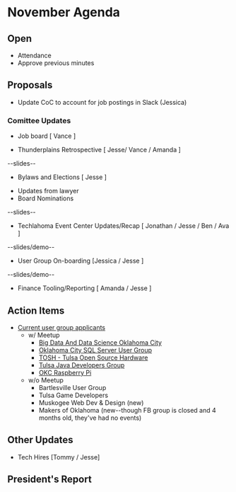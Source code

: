 # November Agenda

## Open
* Attendance
* Approve previous minutes

## Proposals
* Update CoC to account for job postings in Slack (Jessica)

### Comittee Updates

* Job board [ Vance ]

* Thunderplains Retrospective [ Jesse/ Vance / Amanda ]

--slides--
* Bylaws and Elections [ Jesse ]
 - Updates from lawyer
 - Board Nominations

--slides--
* Techlahoma Event Center Updates/Recap [ Jonathan / Jesse / Ben / Ava ]

--slides/demo--
* User Group On-boarding [Jessica / Jesse ]

--slides/demo--
* Finance Tooling/Reporting [ Amanda / Jesse ]

## Action Items
  * [Current user group applicants](https://github.com/techlahoma/user-groups/issues?q=is%3Aissue+is%3Aopen+label%3A%22User+Group+Application%22)
    * w/ Meetup
      * [Big Data And Data Science Oklahoma City](https://www.meetup.com/Big-Data-in-Oklahoma-City/)
      * [Oklahoma City SQL Server User Group](https://www.meetup.com/OKCSQL/)
      * [TOSH - Tulsa Open Source Hardware](https://www.meetup.com/Tulsa-Open-Source-Hardware-Meetup/)
      * [Tulsa Java Developers Group](https://www.meetup.com/Tulsa-Java-Developers-Group/)
      * [OKC Raspberry Pi](http://www.meetup.com/OKC-Raspberry-Pi-Meetup/)
    * w/o Meetup
      * Bartlesville User Group
      * Tulsa Game Developers
      * Muskogee Web Dev & Design (new)
      * Makers of Oklahoma (new--though FB group is closed and 4 months old, they've had no events)

## Other Updates

* Tech Hires [Tommy / Jesse]

## President's Report 
